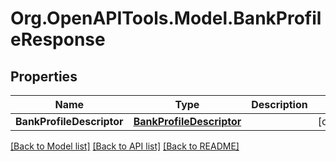 # Org.OpenAPITools.Model.BankProfileResponse

## Properties

Name | Type | Description | Notes
------------ | ------------- | ------------- | -------------
**BankProfileDescriptor** | [**BankProfileDescriptor**](BankProfileDescriptor.md) |  | [optional] 

[[Back to Model list]](../README.md#documentation-for-models) [[Back to API list]](../README.md#documentation-for-api-endpoints) [[Back to README]](../README.md)

